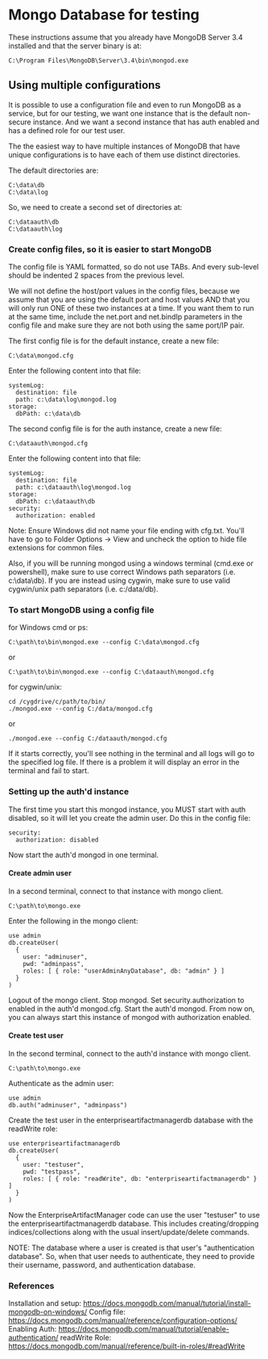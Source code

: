 # Mongo Database for testing

These instructions assume that you already have MongoDB Server 3.4 installed and
that the server binary is at:

    C:\Program Files\MongoDB\Server\3.4\bin\mongod.exe

## Using multiple configurations

It is possible to use a configuration file and even to run MongoDB as a service,
but for our testing, we want one instance that is the default non-secure instance.
And we want a second instance that has auth enabled and has a defined role for
our test user.

The the easiest way to have multiple instances of MongoDB that have
unique configurations is to have each of them use distinct directories.

The default directories are:

    C:\data\db
    C:\data\log

So, we need to create a second set of directories at:

    C:\dataauth\db
    C:\dataauth\log

### Create config files, so it is easier to start MongoDB

The config file is YAML formatted, so do not use TABs. And every
sub-level should be indented 2 spaces from the previous level.

We will not define the host/port values in the config files, because we assume
that you are using the default port and host values AND 
that you will only run ONE of these two instances at a time.
If you want them to run at the same time, include the net.port and net.bindIp
parameters in the config file and make sure they are not both using the same
port/IP pair.

The first config file is for the default instance, create a new file:

    C:\data\mongod.cfg

Enter the following content into that file:

    systemLog:
      destination: file
      path: c:\data\log\mongod.log
    storage:
      dbPath: c:\data\db

The second config file is for the auth instance, create a new file:

    C:\dataauth\mongod.cfg

Enter the following content into that file:

    systemLog:
      destination: file
      path: c:\dataauth\log\mongod.log
    storage:
      dbPath: c:\dataauth\db
    security:
      authorization: enabled

Note: Ensure Windows did not name your file ending with cfg.txt. You'll
have to go to Folder Options -> View and uncheck the option to hide file extensions
for common files.

Also, if you will be running mongod using a windows terminal (cmd.exe or powershell),
make sure to use correct Windows path separators (i.e. c:\data\db). 
If you are instead using cygwin, make sure to use valid cygwin/unix path
separators (i.e. c:/data/db).

### To start MongoDB using a config file

for Windows cmd or ps:

    C:\path\to\bin\mongod.exe --config C:\data\mongod.cfg

or

    C:\path\to\bin\mongod.exe --config C:\dataauth\mongod.cfg

for cygwin/unix:

    cd /cygdrive/c/path/to/bin/
    ./mongod.exe --config C:/data/mongod.cfg

or    

    ./mongod.exe --config C:/dataauth/mongod.cfg


If it starts correctly, you'll see nothing in the terminal and all logs will
go to the specified log file.
If there is a problem it will display an error in the terminal and fail to start.

### Setting up the auth'd instance

The first time you start this mongod instance, you MUST start with auth disabled,
so it will let you create the admin user. Do this in the config file:

    security:
      authorization: disabled

Now start the auth'd mongod in one terminal.

#### Create admin user

In a second terminal, connect to that instance with mongo client.

    C:\path\to\mongo.exe

Enter the following in the mongo client:

    use admin
    db.createUser(
      {
        user: "adminuser",
        pwd: "adminpass",
        roles: [ { role: "userAdminAnyDatabase", db: "admin" } ]
      }
    )

Logout of the mongo client.
Stop mongod.
Set security.authorization to enabled in the auth'd mongod.cfg.
Start the auth'd mongod.
From now on, you can always start this instance of mongod with authorization
enabled.

#### Create test user

In the second terminal, connect to the auth'd instance with mongo client.

    C:\path\to\mongo.exe

Authenticate as the admin user:

    use admin
    db.auth("adminuser", "adminpass")

Create the test user in the enterpriseartifactmanagerdb database with the readWrite role:

    use enterpriseartifactmanagerdb
    db.createUser(
      {
        user: "testuser",
        pwd: "testpass",
        roles: [ { role: "readWrite", db: "enterpriseartifactmanagerdb" } ]
      }
    )

Now the EnterpriseArtifactManager code can use the user "testuser" to use the
enterpriseartifactmanagerdb database. This includes creating/dropping indices/collections
along with the usual insert/update/delete commands.

NOTE: The database where a user is created is that user's "authentication database".
So, when that user needs to authenticate, they need to provide their username,
password, and authentication database.

### References

Installation and setup: https://docs.mongodb.com/manual/tutorial/install-mongodb-on-windows/
Config file: https://docs.mongodb.com/manual/reference/configuration-options/
Enabling Auth: https://docs.mongodb.com/manual/tutorial/enable-authentication/
readWrite Role: https://docs.mongodb.com/manual/reference/built-in-roles/#readWrite